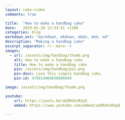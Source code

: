 ```yaml
---
layout: cake-video
comments: true

title:  "How to make a handbag cake"
date:   2019-01-20 13:33:41 +1100
categories: blog
markdown_ext: "markdown, mkdown, mkdn, mkd, md"
description: "Making a handbag cake"
excerpt_separator: <!--more-->
images: 
  - url: /assets/img/handbag/thumb.png
    alt: How to make a handbag cake
    title: How to make a handbag cake
    pin: /assets/img/handbag/pin.png
    pin-desc: Love this simple handbag cake.
    pin-id: 479914904038480489

image: /assets/img/handbag/thumb.png

youtube:
    url: https://youtu.be/aGORehzR2pQ
    embed: https://www.youtube.com/embed/aGORehzR2pQ
 
---
```

